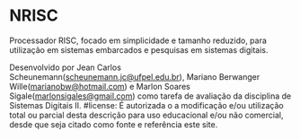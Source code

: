 # NRISC
Processador RISC, focado em simplicidade e tamanho reduzido, para utilização em sistemas embarcados e pesquisas em sistemas digitais.

Desenvolvido por Jean Carlos Scheunemann(scheunemann.jc@ufpel.edu.br), Mariano Berwanger Wille(marianobw@hotmail.com) e Marlon Soares Sigale(marlonsigales@gmail.com) como tarefa de avaliação da disciplina de Sistemas Digitais II.
#license:
É autorizada o a modificação e/ou utilização total ou parcial desta descrição para uso educacional e/ou não comercial, desde que seja citado como fonte e referência este site.
